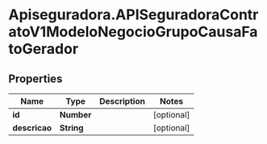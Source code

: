 # Apiseguradora.APISeguradoraContratoV1ModeloNegocioGrupoCausaFatoGerador

## Properties
Name | Type | Description | Notes
------------ | ------------- | ------------- | -------------
**id** | **Number** |  | [optional] 
**descricao** | **String** |  | [optional] 


